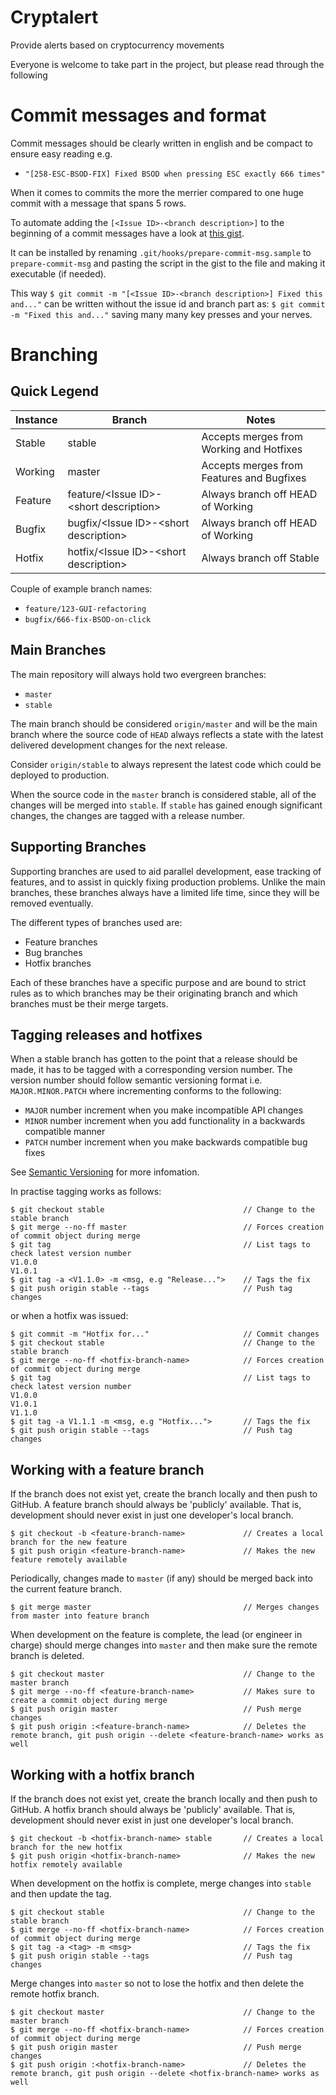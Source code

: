 # Cryptalert

Provide alerts based on cryptocurrency movements

Everyone is welcome to take part in the project, but please read through the following

# Commit messages and format

Commit messages should be clearly written in english and be compact to ensure easy reading e.g.
* `"[258-ESC-BSOD-FIX] Fixed BSOD when pressing ESC exactly 666 times"`

When it comes to commits the more the merrier compared to one huge commit with a message that spans 5 rows.

To automate adding the `[<Issue ID>-<branch description>]` to the beginning of a commit messages have a look at [this gist](https://gist.github.com/rekolae/28b2b0d27cff688b77f1642989e1cc24).

It can be installed by renaming `.git/hooks/prepare-commit-msg.sample` to `prepare-commit-msg` and pasting the script in the gist to the file and making it executable (if needed). 

This way `$ git commit -m "[<Issue ID>-<branch description>] Fixed this and..."` can be written without the issue id and branch part as: `$ git commit -m "Fixed this and..."` saving many many key presses and your nerves.


# Branching

## Quick Legend

<table>
    <thead>
        <tr>
            <th>Instance</th>
            <th>Branch</th>
            <th>Notes</th>
        </tr>
    </thead>
    <tbody>
        <tr>
            <td>Stable</td>
            <td>stable</td>
            <td>Accepts merges from Working and Hotfixes</td>
        </tr>
        <tr>
            <td>Working</td>
            <td>master</td>
            <td>Accepts merges from Features and Bugfixes</td>
        </tr>
        <tr>
            <td>Feature</td>
            <td>feature/&lt;Issue ID&gt;-&lt;short description&gt;</td>
            <td>Always branch off HEAD of Working</td>
        </tr>
        <tr>
            <td>Bugfix</td>
            <td>bugfix/&lt;Issue ID&gt;-&lt;short description&gt;</td>
            <td>Always branch off HEAD of Working</td>
        </tr>
        <tr>
            <td>Hotfix</td>
            <td>hotfix/&lt;Issue ID&gt;-&lt;short description&gt;</td>
            <td>Always branch off Stable</td>
        </tr>
    </tbody>
</table>

Couple of example branch names:
* `feature/123-GUI-refactoring` 
* `bugfix/666-fix-BSOD-on-click`


## Main Branches

The main repository will always hold two evergreen branches:

* `master`
* `stable`

The main branch should be considered `origin/master` and will be the main branch where the source code of `HEAD` always reflects a state with the latest delivered development changes for the next release.

Consider `origin/stable` to always represent the latest code which could be deployed to production.

When the source code in the `master` branch is considered stable, all of the changes will be merged into `stable`. If `stable` has gained enough significant changes, the changes are tagged with a release number.


## Supporting Branches

Supporting branches are used to aid parallel development, ease tracking of features, and to assist in quickly fixing production problems. Unlike the main branches, these branches always have a limited life time, since they will be removed eventually.

The different types of branches used are:

* Feature branches
* Bug branches
* Hotfix branches

Each of these branches have a specific purpose and are bound to strict rules as to which branches may be their originating branch and which branches must be their merge targets.


## Tagging releases and hotfixes

When a stable branch has gotten to the point that a release should be made, it has to be tagged with a corresponding version number. The version number should follow semantic versioning format i.e. `MAJOR.MINOR.PATCH` where incrementing conforms to the following:

* `MAJOR` number increment when you make incompatible API changes
* `MINOR` number increment when you add functionality in a backwards compatible manner
* `PATCH` number increment when you make backwards compatible bug fixes

See [Semantic Versioning](https://semver.org/) for more infomation.

In practise tagging works as follows:

```
$ git checkout stable                               // Change to the stable branch
$ git merge --no-ff master                          // Forces creation of commit object during merge
$ git tag                                           // List tags to check latest version number
V1.0.0
V1.0.1
$ git tag -a <V1.1.0> -m <msg, e.g "Release...">    // Tags the fix
$ git push origin stable --tags                     // Push tag changes
```

or when a hotfix was issued:

```
$ git commit -m "Hotfix for..."                     // Commit changes
$ git checkout stable                               // Change to the stable branch
$ git merge --no-ff <hotfix-branch-name>            // Forces creation of commit object during merge
$ git tag                                           // List tags to check latest version number
V1.0.0
V1.0.1
V1.1.0
$ git tag -a V1.1.1 -m <msg, e.g "Hotfix...">       // Tags the fix
$ git push origin stable --tags                     // Push tag changes
```


## Working with a feature branch

If the branch does not exist yet, create the branch locally and then push to GitHub. A feature branch should always be 'publicly' available. That is, development should never exist in just one developer's local branch.

```
$ git checkout -b <feature-branch-name>             // Creates a local branch for the new feature
$ git push origin <feature-branch-name>             // Makes the new feature remotely available
```

Periodically, changes made to `master` (if any) should be merged back into the current feature branch.

```
$ git merge master                                  // Merges changes from master into feature branch
```

When development on the feature is complete, the lead (or engineer in charge) should merge changes into `master` and then make sure the remote branch is deleted.

```
$ git checkout master                               // Change to the master branch  
$ git merge --no-ff <feature-branch-name>           // Makes sure to create a commit object during merge
$ git push origin master                            // Push merge changes
$ git push origin :<feature-branch-name>            // Deletes the remote branch, git push origin --delete <feature-branch-name> works as well
```


## Working with a hotfix branch

If the branch does not exist yet, create the branch locally and then push to GitHub. A hotfix branch should always be 'publicly' available. That is, development should never exist in just one developer's local branch.

```
$ git checkout -b <hotfix-branch-name> stable       // Creates a local branch for the new hotfix
$ git push origin <hotfix-branch-name>              // Makes the new hotfix remotely available
```

When development on the hotfix is complete, merge changes into `stable` and then update the tag.

```
$ git checkout stable                               // Change to the stable branch
$ git merge --no-ff <hotfix-branch-name>            // Forces creation of commit object during merge
$ git tag -a <tag> -m <msg>                         // Tags the fix
$ git push origin stable --tags                     // Push tag changes
```

Merge changes into `master` so not to lose the hotfix and then delete the remote hotfix branch.

```
$ git checkout master                               // Change to the master branch
$ git merge --no-ff <hotfix-branch-name>            // Forces creation of commit object during merge
$ git push origin master                            // Push merge changes
$ git push origin :<hotfix-branch-name>             // Deletes the remote branch, git push origin --delete <hotfix-branch-name> works as well
```